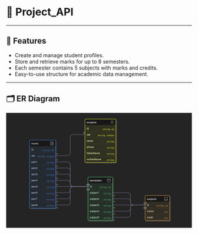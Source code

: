 # 📘 Project_API

---

## 🧩 Features

- Create and manage student profiles.
- Store and retrieve marks for up to 8 semesters.
- Each semester contains 5 subjects with marks and credits.
- Easy-to-use structure for academic data management.

---

## 🗂️ ER Diagram

![ER Diagram](./ERD.png)

